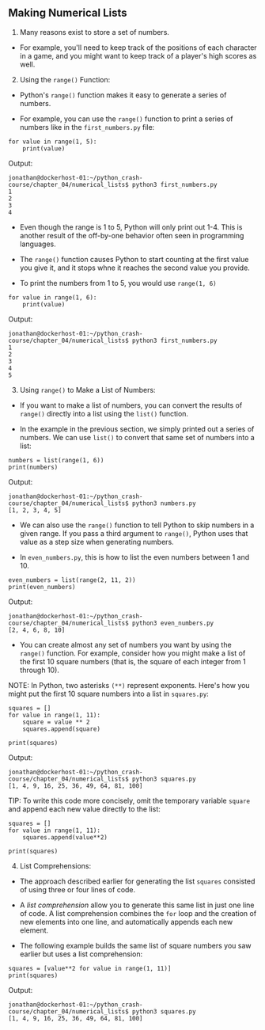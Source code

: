 ## Making Numerical Lists

1. Many reasons exist to store a set of numbers. 

- For example, you'll need to keep track of the positions of each character in a game, and you might want to keep track of a player's high scores as well. 

2. Using the `range()` Function:

- Python's `range()` function makes it easy to generate a series of numbers. 

- For example, you can use the `range()` function to print a series of numbers like in the `first_numbers.py` file:

```
for value in range(1, 5):
    print(value)
```

Output:

```
jonathan@dockerhost-01:~/python_crash-course/chapter_04/numerical_lists$ python3 first_numbers.py
1
2
3
4
```

- Even though the range is 1 to 5, Python will only print out 1-4. This is another result of the off-by-one behavior often seen in programming languages. 

- The `range()` function causes Python to start counting at the first value you give it, and it stops whne it reaches the second value you provide. 

- To print the numbers from 1 to 5, you would use `range(1, 6)`

```
for value in range(1, 6):
    print(value)
```

Output:

```
jonathan@dockerhost-01:~/python_crash-course/chapter_04/numerical_lists$ python3 first_numbers.py
1
2
3
4
5
```

3. Using `range()` to Make a List of Numbers:

- If you want to make a list of numbers, you can convert the results of `range()` directly into a list using the `list()` function.

- In the example in the previous section, we simply printed out a series of numbers. We can use `list()` to convert that same set of numbers into a list:

```
numbers = list(range(1, 6))
print(numbers)
```

Output:

```
jonathan@dockerhost-01:~/python_crash-course/chapter_04/numerical_lists$ python3 numbers.py
[1, 2, 3, 4, 5]
```

- We can also use the `range()` function to tell Python to skip numbers in a given range. If you pass a third argument to `range()`, Python uses that value as a step size when generating numbers. 

- In `even_numbers.py`, this is how to list the even numbers between 1 and 10.

```
even_numbers = list(range(2, 11, 2))
print(even_numbers)
```

Output:

```
jonathan@dockerhost-01:~/python_crash-course/chapter_04/numerical_lists$ python3 even_numbers.py
[2, 4, 6, 8, 10]
```

- You can create almost any set of numbers you want by using the `range()` function. For example, consider how you might make a list of the first 10 square numbers (that is, the square of each integer from 1 through 10). 

NOTE: In Python, two asterisks `(**)` represent exponents. Here's how you might put the first 10 square numbers into a list in `squares.py`:

```
squares = []
for value in range(1, 11):
    square = value ** 2
    squares.append(square)

print(squares)
```

Output:

```
jonathan@dockerhost-01:~/python_crash-course/chapter_04/numerical_lists$ python3 squares.py
[1, 4, 9, 16, 25, 36, 49, 64, 81, 100]
```

TIP: To write this code more concisely, omit the temporary variable `square` and append each new value directly to the list:

```
squares = []
for value in range(1, 11):
    squares.append(value**2)

print(squares)
```

4. List Comprehensions:

- The approach described earlier for generating the list `squares` consisted of using three or four lines of code. 

- A *list comprehension* allow you to generate this same list in just one line of code. A list comprehension combines the `for` loop and the creation of new elements into one line, and automatically appends each new element. 

- The following example builds the same list of square numbers you saw earlier but uses a list comprehension:

```
squares = [value**2 for value in range(1, 11)]
print(squares)
```

Output:

```
jonathan@dockerhost-01:~/python_crash-course/chapter_04/numerical_lists$ python3 squares.py
[1, 4, 9, 16, 25, 36, 49, 64, 81, 100]
```